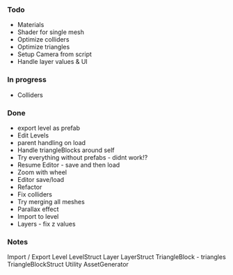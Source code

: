 ### Todo

* Materials
* Shader for single mesh
* Optimize colliders
* Optimize triangles
* Setup Camera from script
* Handle layer values & UI

### In progress

* Colliders


### Done

* export level as prefab
* Edit Levels
* parent handling on load
* Handle triangleBlocks around self
* Try everything without prefabs - didnt work!?
* Resume Editor - save and then load
* Zoom with wheel
* Editor save/load
* Refactor
* Fix colliders
* Try merging all meshes
* Parallax effect
* Import to level
* Layers - fix z values


### Notes


Import / Export
Level
LevelStruct
Layer
LayerStruct
TriangleBlock - triangles
TriangleBlockStruct
Utility
AssetGenerator
